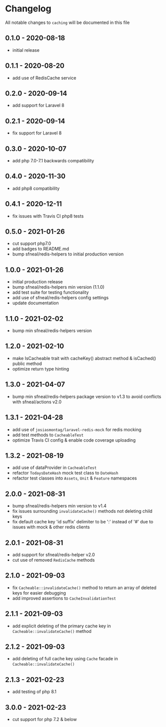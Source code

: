 # Changelog

All notable changes to `caching` will be documented in this file

## 0.1.0 - 2020-08-18
- initial release


## 0.1.1 - 2020-08-20
- add use of RedisCache service


## 0.2.0 - 2020-09-14
- add support for Laravel 8


## 0.2.1 - 2020-09-14
- fix support for Laravel 8


## 0.3.0 - 2020-10-07
- add php 7.0-7.1 backwards compatibility


## 0.4.0 - 2020-11-30
- add php8 compatibility


## 0.4.1 - 2020-12-11
- fix issues with Travis CI php8 tests


## 0.5.0 - 2021-01-26
- cut support php7.0
- add badges to README.md
- bump sfneal/redis-helpers to initial production version


## 1.0.0 - 2021-01-26
- initial production release
- bump sfneal/redis-helpers min version (1.1.0)
- add test suite for testing functionality
- add use of sfneal/redis-helpers config settings
- update documentation


## 1.1.0 - 2021-02-02
- bump min sfneal/redis-helpers version


## 1.2.0 - 2021-02-10
- make IsCacheable trait with cacheKey() abstract method & isCached() public method
- optimize return type hinting


## 1.3.0 - 2021-04-07
- bump min sfneal/redis-helpers package version to v1.3 to avoid conflicts with sfneal/actions v2.0


## 1.3.1 - 2021-04-28
- add use of `josiasmontag/laravel-redis-mock` for redis mocking
- add test methods to `CacheableTest`
- optimize Travis CI config & enable code coverage uploading

 
## 1.3.2 - 2021-08-19
- add use of dataProvider in `CacheableTest`
- refactor `TodaysDateHash` mock test class to `DateHash`
- refactor test classes into `Assets`, `Unit` & `Feature` namespaces


## 2.0.0 - 2021-08-31
- bump sfneal/redis-helpers min version to v1.4
- fix issues surrounding `invalidateCache()` methods not deleting child keys
- fix default cache key 'id suffix' delimiter to be ':' instead of '#' due to issues with mock & other redis clients


## 2.0.1 - 2021-08-31
- add support for sfneal/redis-helper v2.0
- cut use of removed `RedisCache` methods


## 2.1.0 - 2021-09-03
- fix `Cacheable::invalidateCache()` method to return an array of deleted keys for easier debugging
- add improved assertions to `CacheInvalidationTest`


## 2.1.1 - 2021-09-03
- add explicit deleting of the primary cache key in `Cacheable::invalidateCache()` method


## 2.1.2 - 2021-09-03
- add deleting of full cache key using `Cache` facade in `Cacheable::invalidateCache()`


## 2.1.3 - 2021-02-23
- add testing of php 8.1

 
## 3.0.0 - 2021-02-23
- cut support for php 7.2 & below

